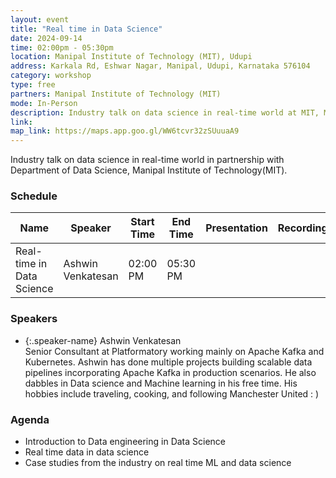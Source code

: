 ```yaml
---
layout: event
title: "Real time in Data Science"
date: 2024-09-14
time: 02:00pm - 05:30pm
location: Manipal Institute of Technology (MIT), Udupi
address: Karkala Rd, Eshwar Nagar, Manipal, Udupi, Karnataka 576104
category: workshop
type: free
partners: Manipal Institute of Technology (MIT)
mode: In-Person
description: Industry talk on data science in real-time world at MIT, Manipal
link: 
map_link: https://maps.app.goo.gl/WW6tcvr32zSUuuaA9
---
```


<div class="about">
Industry talk on data science in real-time world in partnership with Department of Data Science, Manipal Institute of Technology(MIT).
</div>

### Schedule

| Name                      | Speaker           | Start Time | End Time  | Presentation | Recording |
| ------------------------- | ------------------| ---------- | --------- | ------------ | --------- |
| Real-time in Data Science | Ashwin Venkatesan | 02:00 PM   | 05:30 PM  |              |           |


### Speakers

- {:.speaker-name} Ashwin Venkatesan <br> <span class="speaker-description"> Senior Consultant at Platformatory working mainly on Apache Kafka and Kubernetes. Ashwin has done multiple projects building scalable data pipelines incorporating Apache Kafka in production scenarios. He also dabbles in Data science and Machine learning in his free time. His hobbies include traveling, cooking, and following Manchester United : )</span>

### Agenda

- Introduction to Data engineering in Data Science
- Real time data in data science
- Case studies from the industry on real time ML and data science
